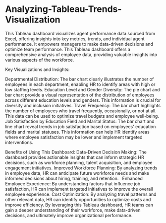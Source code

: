 # Analyzing-Tableau-Trends-Visualization
This Tableau dashboard visualizes agent performance data sourced from Excel, offering insights into key metrics, trends, and individual agent performance. It empowers managers to make data-driven decisions and optimize team performance.
This Tableau dashboard offers a comprehensive analysis of employee data, providing valuable insights into various aspects of the workforce.   

Key Visualizations and Insights:

Departmental Distribution: The bar chart clearly illustrates the number of employees in each department, enabling HR to identify areas with high or low staffing levels.
Education Level and Gender Diversity: The pie chart and bar chart provide a visual representation of the distribution of employees across different education levels and genders. This information is crucial for diversity and inclusion initiatives.
Travel Frequency: The bar chart highlights the number of employees who travel frequently, occasionally, or not at all. This data can be used to optimize travel budgets and employee well-being.
Job Satisfaction by Education Field and Marital Status: The bar chart and line chart reveal trends in job satisfaction based on employees' education fields and marital statuses. This information can help HR identify areas where employee satisfaction may be lower and implement targeted interventions.

Benefits of Using This Dashboard:
Data-Driven Decision Making: The dashboard provides actionable insights that can inform strategic HR decisions, such as workforce planning, talent acquisition, and employee engagement initiatives.
Improved Workforce Planning: By analyzing trends in employee data, HR can anticipate future workforce needs and make informed decisions about hiring, training, and retention.   
Enhanced Employee Experience: By understanding factors that influence job satisfaction, HR can implement targeted initiatives to improve the overall employee experience.
Cost Optimization: By analyzing travel patterns and other relevant data, HR can identify opportunities to optimize costs and improve efficiency.
By leveraging this Tableau dashboard, HR teams can gain a deeper understanding of their workforce, make data-driven decisions, and ultimately improve organizational performance.
